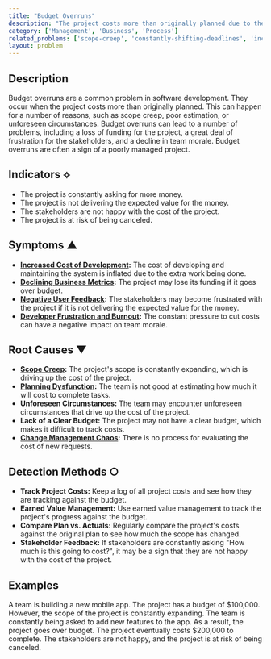 ```yaml
---
title: "Budget Overruns"
description: "The project costs more than originally planned due to the extra work being done, which can lead to a loss of funding and a great deal of frustration for the stakeholders."
category: ['Management', 'Business', 'Process']
related_problems: ['scope-creep', 'constantly-shifting-deadlines', 'increased-cost-of-development']
layout: problem
---
```


## Description
Budget overruns are a common problem in software development. They occur when the project costs more than originally planned. This can happen for a number of reasons, such as scope creep, poor estimation, or unforeseen circumstances. Budget overruns can lead to a number of problems, including a loss of funding for the project, a great deal of frustration for the stakeholders, and a decline in team morale. Budget overruns are often a sign of a poorly managed project.

## Indicators ⟡
- The project is constantly asking for more money.
- The project is not delivering the expected value for the money.
- The stakeholders are not happy with the cost of the project.
- The project is at risk of being canceled.

## Symptoms ▲
- **[Increased Cost of Development](increased-cost-of-development.md):** The cost of developing and maintaining the system is inflated due to the extra work being done.
- **[Declining Business Metrics](declining-business-metrics.md):** The project may lose its funding if it goes over budget.
- **[Negative User Feedback](negative-user-feedback.md):** The stakeholders may become frustrated with the project if it is not delivering the expected value for the money.
- **[Developer Frustration and Burnout](developer-frustration-and-burnout.md):** The constant pressure to cut costs can have a negative impact on team morale.

## Root Causes ▼
- **[Scope Creep](scope-creep.md):** The project's scope is constantly expanding, which is driving up the cost of the project.
- **[Planning Dysfunction](planning-dysfunction.md):** The team is not good at estimating how much it will cost to complete tasks.
- **Unforeseen Circumstances:** The team may encounter unforeseen circumstances that drive up the cost of the project.
- **Lack of a Clear Budget:** The project may not have a clear budget, which makes it difficult to track costs.
- **[Change Management Chaos](change-management-chaos.md):** There is no process for evaluating the cost of new requests.

## Detection Methods ○
- **Track Project Costs:** Keep a log of all project costs and see how they are tracking against the budget.
- **Earned Value Management:** Use earned value management to track the project's progress against the budget.
- **Compare Plan vs. Actuals:** Regularly compare the project's costs against the original plan to see how much the scope has changed.
- **Stakeholder Feedback:** If stakeholders are constantly asking "How much is this going to cost?", it may be a sign that they are not happy with the cost of the project.

## Examples
A team is building a new mobile app. The project has a budget of $100,000. However, the scope of the project is constantly expanding. The team is constantly being asked to add new features to the app. As a result, the project goes over budget. The project eventually costs $200,000 to complete. The stakeholders are not happy, and the project is at risk of being canceled.
